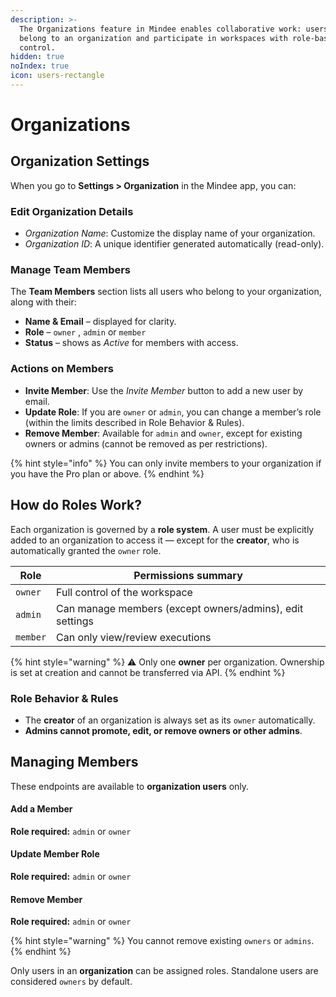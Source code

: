 ```yaml
---
description: >-
  The Organizations feature in Mindee enables collaborative work: users can
  belong to an organization and participate in workspaces with role-based access
  control.
hidden: true
noIndex: true
icon: users-rectangle
---
```


# Organizations

## Organization Settings

When you go to **Settings > Organization** in the Mindee app, you can:

### **Edit Organization Details**

* _Organization Name_: Customize the display name of your organization.
* _Organization ID_: A unique identifier generated automatically (read-only).

### **Manage Team Members**

The **Team Members** section lists all users who belong to your organization, along with their:

* **Name & Email** – displayed for clarity.
* **Role** – `owner` , `admin` or `member`
* **Status** – shows as _Active_ for members with access.

### **Actions on Members**

* **Invite Member**: Use the _Invite Member_ button to add a new user by email.
* **Update Role**: If you are `owner` or `admin`, you can change a member’s role (within the limits described in Role Behavior & Rules).
* **Remove Member**: Available for `admin` and `owner`, except for existing owners or admins (cannot be removed as per restrictions).

{% hint style="info" %}
You can only invite members to your organization if you have the Pro plan or above.
{% endhint %}

## How do Roles Work?

Each organization is governed by a **role system**. A user must be explicitly added to an organization to access it — except for the **creator**, who is automatically granted the `owner` role.

| Role     | Permissions summary                                      |
| -------- | -------------------------------------------------------- |
| `owner`  | Full control of the workspace                            |
| `admin`  | Can manage members (except owners/admins), edit settings |
| `member` | Can only view/review executions                          |

{% hint style="warning" %}
⚠️ Only one **owner** per organization. Ownership is set at creation and cannot be transferred via API.
{% endhint %}

### Role Behavior & Rules

* The **creator** of an organization is always set as its `owner` automatically.
* **Admins cannot promote, edit, or remove owners or other admins**.

## Managing Members

These endpoints are available to **organization users** only.

#### Add a Member

**Role required:** `admin` or `owner`

#### Update Member Role

**Role required:** `admin` or `owner`

#### Remove Member

**Role required:** `admin` or `owner`

{% hint style="warning" %}
You cannot remove existing `owners` or `admins`.
{% endhint %}

Only users in an **organization** can be assigned roles. Standalone users are considered `owners` by default.

